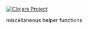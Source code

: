 [![Clojars Project](https://img.shields.io/clojars/v/party.donut/email.svg)](https://clojars.org/party.donut/email)

miscellaneous helper functions
